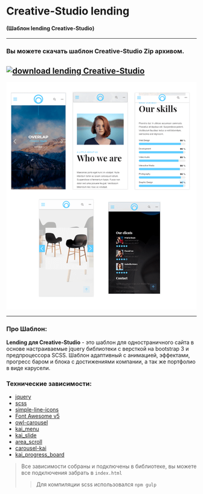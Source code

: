 # Creative-Studio lending

#### (Шаблон lending Creative-Studio)
***
### Вы можете скачать шаблон Creative-Studio Zip архивом.
[![download lending Creative-Studio](https://a.radikal.ru/a34/1802/4b/b81ed6707937.gif)](https://github.com/AndreiKaragayr/Creative-Studio-lending-.git)
---
![preview lending Creative-Studio](preview.png "One slide")

***
### Про Шаблон:
**Lending для Creative-Studio** - это шаблон для одностраничного сайта в основе настраиваемые jquery библиотеки с версткой на bootstrap 3 и предпроцессора SCSS. Шаблон адаптивный с анимацией, эффектами, прогресс баром и блока с достижениями компании, а так же портфолио в виде карусели.

### Технические зависимости:
  + [jquery](https://jquery.com/)
  + [scss](https://sass-scss.ru/guide/)
  + [simple-line-icons](http://simplelineicons.com/)
  + [Font Awesome v5](https://fontawesome.com/)
  + [owl-carousel](https://owlcarousel2.github.io/OwlCarousel2/)
  + [kai_menu](https://github.com/AndreiKaragayr/kai-menu.git)
  + [kai_slide](https://github.com/AndreiKaragayr/slide_Overla.git)
  + [area_scroll](https://github.com/AndreiKaragayr/area-scroll.git)
  + [carousel-kai](https://github.com/AndreiKaragayr/carousel-kai.git)
  + [kai_progress_board](https://github.com/AndreiKaragayr/kai-progress-board.git)
  
 > Все зависимости собраны и подключены в библиотеке, вы можете все подключения забрать в `index.html`
 >> Для компиляции scss использовался `npm gulp`
